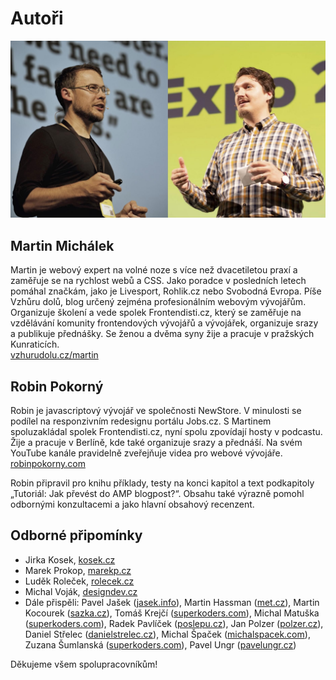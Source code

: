 # Autoři

![Martin Michálek a Robin Pokorny](../dist/images/original/vdamp/autori.jpg)

## Martin Michálek

Martin je webový expert na volné noze s více než dvacetiletou praxí a zaměřuje se na rychlost webů a CSS. Jako poradce v posledních letech pomáhal značkám, jako je Livesport, Rohlik.cz nebo Svobodná Evropa. Píše Vzhůru dolů, blog určený zejména profesionálním webovým vývojářům. Organizuje školení a vede spolek Frontendisti.cz, který se zaměřuje na vzdělávání komunity frontendových vývojářů a vývojářek, organizuje srazy a publikuje přednášky. Se ženou a dvěma syny žije a pracuje v pražských Kunraticích.  
[vzhurudolu.cz/martin](https://www.vzhurudolu.cz/martin)

## Robin Pokorný

Robin je javascriptový vývojář ve společnosti NewStore. V minulosti se podílel na responzivním redesignu portálu Jobs.cz. S Martinem spoluzakládal spolek Frontendisti.cz, nyní spolu zpovídají hosty v podcastu. Žije a pracuje v Berlíně, kde také organizuje srazy a přednáší. Na svém YouTube kanále pravidelně zveřejňuje videa pro webové vývojáře.  
[robinpokorny.com](https://robinpokorny.com/)

Robin připravil pro knihu příklady, testy na konci kapitol a text podkapitoly „Tutoriál: Jak převést do AMP blogpost?“. Obsahu také výrazně pomohl odbornými konzultacemi a jako hlavní obsahový recenzent.

## Odborné připomínky

* Jirka Kosek, [kosek.cz](https://www.kosek.cz/)
* Marek Prokop, [marekp.cz](http://www.marekp.cz/)
* Luděk Roleček, [rolecek.cz](http://www.rolecek.cz/)
* Michal Voják, [designdev.cz](https://designdev.cz/)
* Dále přispěli: Pavel Jašek ([jasek.info](http://www.jasek.info/)), Martin Hassman ([met.cz](https://www.met.cz/)), Martin Kocourek ([sazka.cz](https://www.sazka.cz/)), Tomáš Krejčí ([superkoders.com](https://superkoders.com/)), Michal Matuška ([superkoders.com](https://superkoders.com/)), Radek Pavlíček ([poslepu.cz](https://poslepu.cz/o-mne/)), Jan Polzer ([polzer.cz](https://www.polzer.cz/)), Daniel Střelec ([danielstrelec.cz](https://www.danielstrelec.cz/)), Michal Špaček ([michalspacek.com](https://www.michalspacek.com/)), Zuzana Šumlanská ([superkoders.com](https://superkoders.com/)), Pavel Ungr ([pavelungr.cz](https://www.pavelungr.cz/))

Děkujeme všem spolupracovníkům!
